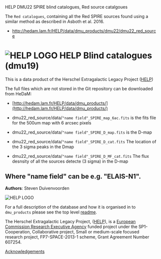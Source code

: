 HELP DMU22 SPIRE blind catalogues, Red source catalgoues

The `Red catalogues`, containing all the Red SPIRE sources found using a similar method as described in Asboth et al. 2016.

- http://hedam.lam.fr/HELP/data/dmu_products/dmu22/dmu22_red_source
# ![HELP LOGO](https://avatars1.githubusercontent.com/u/7880370?s=75&v=4) HELP Blind catalogues (dmu19)

This is a data product of the Herschel Extragalactic Legacy Project ([HELP](http://www.herschel.sussex.ac.uk))

The full files which are not stored in the Git repository can be downloaded from HeDaM:

- [http://hedam.lam.fr/HELP/data/dmu_products/](http://hedam.lam.fr/HELP/data/dmu_products/)

- dmu22_red_source/data/`"name field"_SPIRE_map_6ac.fits` is the fits file for the 500um map with 6 arcsec pixels
- dmu22_red_source/data/`"name field"_SPIRE_D_map.fits` is the D-map
- dmu22_red_source/data/`"name field"_SPIRE_D_cat.fits` The location of the 3 sigma peaks in the Dmap
- dmu22_red_source/data/`"name field"_SPIRE_D_MF_cat.fits` The flux desnsity of all the sources detecte (3 sigma) in the D-map

Where "name field" can be e.g. "ELAIS-N1". 
-------------------------------------------------------------------------------


**Authors**: Steven Duivenvoorden

 ![HELP LOGO](https://avatars1.githubusercontent.com/u/7880370?s=75&v=4)
 
For a full description of the database and how it is organised in to `dmu_products` please see the top level [readme](../readme.md).
 
The Herschel Extragalactic Legacy Project, ([HELP](http://herschel.sussex.ac.uk/)), is a [European Commission Research Executive Agency](https://ec.europa.eu/info/departments/research-executive-agency_en)
funded project under the SP1-Cooperation, Collaborative project, Small or medium-scale focused research project, FP7-SPACE-2013-1 scheme, Grant Agreement
Number 607254.

[Acknowledgements](http://herschel.sussex.ac.uk/acknowledgements)
